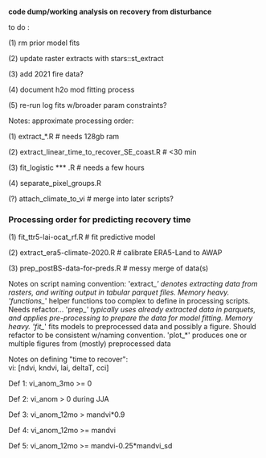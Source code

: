 **code dump/working analysis on recovery from disturbance**

to do :

\(1\) rm prior model fits

\(2\) update raster extracts with stars::st_extract

\(3\) add 2021 fire data?

\(4\) document h2o mod fitting process

\(5\) re-run log fits w/broader param constraints?

Notes: approximate processing order:

\(1\) extract\_\*.R \# needs 128gb ram

\(2\) extract_linear_time_to_recover_SE_coast.R \# \<30 min

\(3\) fit_logistic \*\*\* .R \# needs a few hours

\(4\) separate_pixel_groups.R

(?) attach_climate_to_vi \# merge into later scripts?

### Processing order for predicting recovery time

\(1\) fit_ttr5-lai-ocat_rf.R \# fit predictive model

\(2\) extract_era5-climate-2020.R \# calibrate ERA5-Land to AWAP

\(3\) prep_postBS-data-for-preds.R \# messy merge of data(s)

Notes on script naming convention: 'extract\_*' denotes extracting data from rasters, and writing output in tabular parquet files. Memory heavy. 'functions\_*' helper functions too complex to define in processing scripts. Needs refactor... 'prep\_*' typically uses already extracted data in parquets, and applies pre-processing to prepare the data for model fitting. Memory heavy. 'fit\_*' fits models to preprocessed data and possibly a figure. Should refactor to be consistent w/naming convention. 'plot\_\*' produces one or multiple figures from (mostly) preprocessed data

Notes on defining "time to recover":  
vi: [ndvi, kndvi, lai, deltaT, cci]

Def 1: vi_anom_3mo \>= 0

Def 2: vi_anom \> 0 during JJA

Def 3: vi_anom_12mo \> mandvi\*0.9

Def 4: vi_anom_12mo \>= mandvi

Def 5: vi_anom_12mo \>= mandvi-0.25\*mandvi_sd
